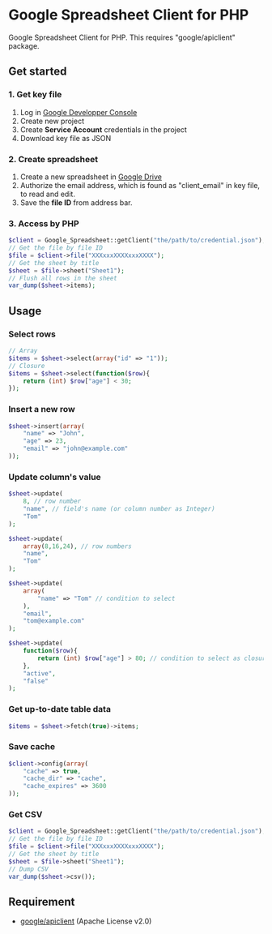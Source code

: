 
# Google Spreadsheet Client for PHP


Google Spreadsheet Client for PHP. This requires "google/apiclient" package.


## Get started

### 1. Get key file

1. Log in [Google Developper Console](https://console.developers.google.com)
2. Create new project
3. Create **Service Account** credentials in the project
4. Download key file as JSON

### 2. Create spreadsheet

1. Create a new spreadsheet in [Google Drive](https://drive.google.com)
2. Authorize the email address, which is found as "client_email" in key file, to read and edit.
3. Save the **file ID** from address bar.

### 3. Access by PHP

```php
$client = Google_Spreadsheet::getClient("the/path/to/credential.json");
// Get the file by file ID
$file = $client->file("XXXxxxXXXXxxxXXXX");
// Get the sheet by title
$sheet = $file->sheet("Sheet1");
// Flush all rows in the sheet
var_dump($sheet->items);
```

## Usage

### Select rows

```php
// Array
$items = $sheet->select(array("id" => "1"));
// Closure
$items = $sheet->select(function($row){
	return (int) $row["age"] < 30;
});
```

### Insert a new row

```php
$sheet->insert(array(
	"name" => "John",
	"age" => 23,
	"email" => "john@example.com"
));
```

### Update column's value

```php
$sheet->update(
	8, // row number
	"name", // field's name (or column number as Integer)
	"Tom"
);

$sheet->update(
	array(8,16,24), // row numbers
	"name",
	"Tom"
);

$sheet->update(
	array(
		"name" => "Tom" // condition to select
	),
	"email",
	"tom@example.com"
);

$sheet->update(
	function($row){
		return (int) $row["age"] > 80; // condition to select as closure
	},
	"active",
	"false"
);
```

### Get up-to-date table data

```php
$items = $sheet->fetch(true)->items;
```

### Save cache

```php
$client->config(array(
	"cache" => true,
	"cache_dir" => "cache",
	"cache_expires" => 3600
));
```

### Get CSV

```php
$client = Google_Spreadsheet::getClient("the/path/to/credential.json");
// Get the file by file ID
$file = $client->file("XXXxxxXXXXxxxXXXX");
// Get the sheet by title
$sheet = $file->sheet("Sheet1");
// Dump CSV
var_dump($sheet->csv());
```


## Requirement

- [google/apiclient](https://github.com/google/google-api-php-client) (Apache License v2.0)

